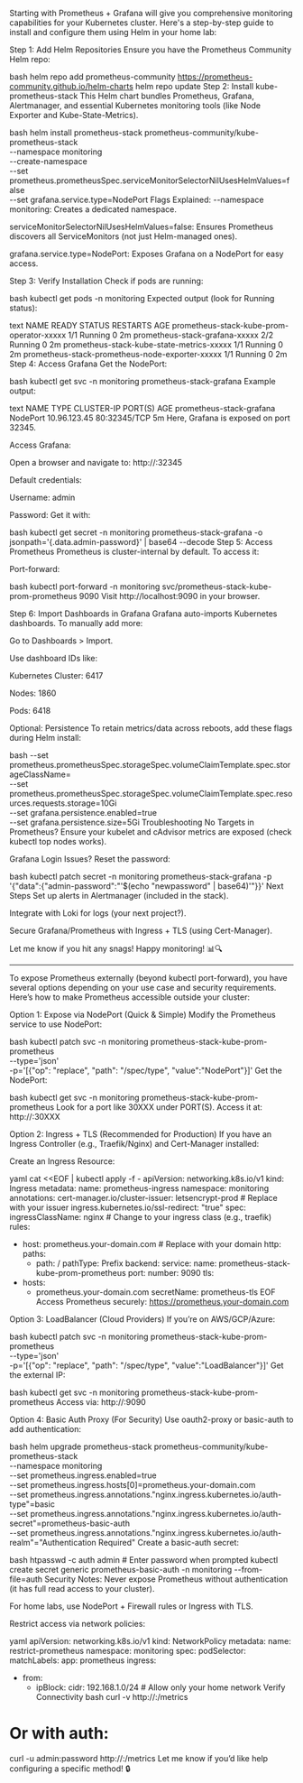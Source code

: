  Starting with Prometheus + Grafana will give you comprehensive monitoring capabilities for your Kubernetes cluster. Here's a step-by-step guide to install and configure them using Helm in your home lab:

Step 1: Add Helm Repositories
Ensure you have the Prometheus Community Helm repo:

bash
helm repo add prometheus-community https://prometheus-community.github.io/helm-charts
helm repo update
Step 2: Install kube-prometheus-stack
This Helm chart bundles Prometheus, Grafana, Alertmanager, and essential Kubernetes monitoring tools (like Node Exporter and Kube-State-Metrics).

bash
helm install prometheus-stack prometheus-community/kube-prometheus-stack \
  --namespace monitoring \
  --create-namespace \
  --set prometheus.prometheusSpec.serviceMonitorSelectorNilUsesHelmValues=false \
  --set grafana.service.type=NodePort
Flags Explained:
--namespace monitoring: Creates a dedicated namespace.

serviceMonitorSelectorNilUsesHelmValues=false: Ensures Prometheus discovers all ServiceMonitors (not just Helm-managed ones).

grafana.service.type=NodePort: Exposes Grafana on a NodePort for easy access.

Step 3: Verify Installation
Check if pods are running:

bash
kubectl get pods -n monitoring
Expected output (look for Running status):

text
NAME                                                     READY   STATUS    RESTARTS   AGE
prometheus-stack-kube-prom-operator-xxxxx                1/1     Running   0          2m
prometheus-stack-grafana-xxxxx                           2/2     Running   0          2m
prometheus-stack-kube-state-metrics-xxxxx               1/1     Running   0          2m
prometheus-stack-prometheus-node-exporter-xxxxx         1/1     Running   0          2m
Step 4: Access Grafana
Get the NodePort:

bash
kubectl get svc -n monitoring prometheus-stack-grafana
Example output:

text
NAME                         TYPE       CLUSTER-IP     PORT(S)        AGE
prometheus-stack-grafana     NodePort   10.96.123.45  80:32345/TCP   5m
Here, Grafana is exposed on port 32345.

Access Grafana:

Open a browser and navigate to: http://<your-worker-node-ip>:32345

Default credentials:

Username: admin

Password: Get it with:

bash
kubectl get secret -n monitoring prometheus-stack-grafana -o jsonpath='{.data.admin-password}' | base64 --decode
Step 5: Access Prometheus
Prometheus is cluster-internal by default. To access it:

Port-forward:

bash
kubectl port-forward -n monitoring svc/prometheus-stack-kube-prom-prometheus 9090
Visit http://localhost:9090 in your browser.

Step 6: Import Dashboards in Grafana
Grafana auto-imports Kubernetes dashboards. To manually add more:

Go to Dashboards > Import.

Use dashboard IDs like:

Kubernetes Cluster: 6417

Nodes: 1860

Pods: 6418

Optional: Persistence
To retain metrics/data across reboots, add these flags during Helm install:

bash
--set prometheus.prometheusSpec.storageSpec.volumeClaimTemplate.spec.storageClassName=<your-storage-class> \
--set prometheus.prometheusSpec.storageSpec.volumeClaimTemplate.spec.resources.requests.storage=10Gi \
--set grafana.persistence.enabled=true \
--set grafana.persistence.size=5Gi
Troubleshooting
No Targets in Prometheus?
Ensure your kubelet and cAdvisor metrics are exposed (check kubectl top nodes works).

Grafana Login Issues?
Reset the password:

bash
kubectl patch secret -n monitoring prometheus-stack-grafana -p '{"data":{"admin-password":"'$(echo "newpassword" | base64)'"}}'
Next Steps
Set up alerts in Alertmanager (included in the stack).

Integrate with Loki for logs (your next project?).

Secure Grafana/Prometheus with Ingress + TLS (using Cert-Manager).

Let me know if you hit any snags! Happy monitoring! 📊🔍

---

To expose Prometheus externally (beyond kubectl port-forward), you have several options depending on your use case and security requirements. Here’s how to make Prometheus accessible outside your cluster:

Option 1: Expose via NodePort (Quick & Simple)
Modify the Prometheus service to use NodePort:

bash
kubectl patch svc -n monitoring prometheus-stack-kube-prom-prometheus \
  --type='json' \
  -p='[{"op": "replace", "path": "/spec/type", "value":"NodePort"}]'
Get the NodePort:

bash
kubectl get svc -n monitoring prometheus-stack-kube-prom-prometheus
Look for a port like 30XXX under PORT(S). Access it at:
http://<your-worker-node-ip>:30XXX

Option 2: Ingress + TLS (Recommended for Production)
If you have an Ingress Controller (e.g., Traefik/Nginx) and Cert-Manager installed:

Create an Ingress Resource:

yaml
cat <<EOF | kubectl apply -f -
apiVersion: networking.k8s.io/v1
kind: Ingress
metadata:
  name: prometheus-ingress
  namespace: monitoring
  annotations:
    cert-manager.io/cluster-issuer: letsencrypt-prod  # Replace with your issuer
    ingress.kubernetes.io/ssl-redirect: "true"
spec:
  ingressClassName: nginx  # Change to your ingress class (e.g., traefik)
  rules:
  - host: prometheus.your-domain.com  # Replace with your domain
    http:
      paths:
      - path: /
        pathType: Prefix
        backend:
          service:
            name: prometheus-stack-kube-prom-prometheus
            port:
              number: 9090
  tls:
  - hosts:
    - prometheus.your-domain.com
    secretName: prometheus-tls
EOF
Access Prometheus securely:
https://prometheus.your-domain.com

Option 3: LoadBalancer (Cloud Providers)
If you’re on AWS/GCP/Azure:

bash
kubectl patch svc -n monitoring prometheus-stack-kube-prom-prometheus \
  --type='json' \
  -p='[{"op": "replace", "path": "/spec/type", "value":"LoadBalancer"}]'
Get the external IP:

bash
kubectl get svc -n monitoring prometheus-stack-kube-prom-prometheus
Access via: http://<EXTERNAL-IP>:9090

Option 4: Basic Auth Proxy (For Security)
Use oauth2-proxy or basic-auth to add authentication:

bash
helm upgrade prometheus-stack prometheus-community/kube-prometheus-stack \
  --namespace monitoring \
  --set prometheus.ingress.enabled=true \
  --set prometheus.ingress.hosts[0]=prometheus.your-domain.com \
  --set prometheus.ingress.annotations."nginx\.ingress\.kubernetes\.io/auth-type"=basic \
  --set prometheus.ingress.annotations."nginx\.ingress\.kubernetes\.io/auth-secret"=prometheus-basic-auth \
  --set prometheus.ingress.annotations."nginx\.ingress\.kubernetes\.io/auth-realm"="Authentication Required"
Create a basic-auth secret:

bash
htpasswd -c auth admin  # Enter password when prompted
kubectl create secret generic prometheus-basic-auth -n monitoring --from-file=auth
Security Notes:
Never expose Prometheus without authentication (it has full read access to your cluster).

For home labs, use NodePort + Firewall rules or Ingress with TLS.

Restrict access via network policies:

yaml
apiVersion: networking.k8s.io/v1
kind: NetworkPolicy
metadata:
  name: restrict-prometheus
  namespace: monitoring
spec:
  podSelector:
    matchLabels:
      app: prometheus
  ingress:
  - from:
    - ipBlock:
        cidr: 192.168.1.0/24  # Allow only your home network
Verify Connectivity
bash
curl -v http://<your-node-ip>:<NodePort>/metrics
# Or with auth:
curl -u admin:password http://<your-node-ip>:<NodePort>/metrics
Let me know if you’d like help configuring a specific method! 🔒
